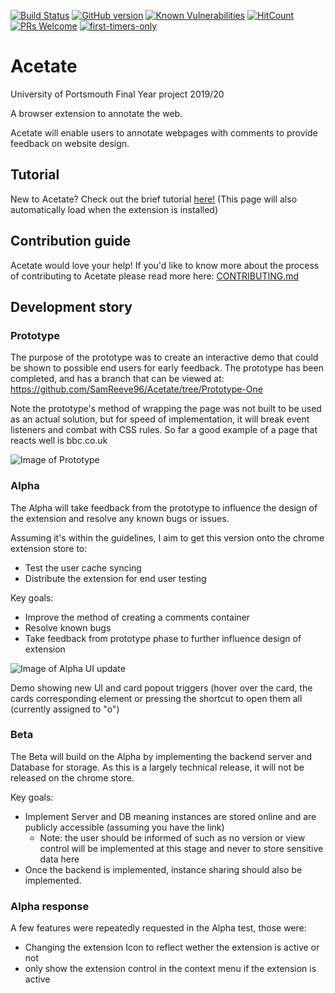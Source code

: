[![Build Status](https://travis-ci.org/SamReeve96/Acetate.svg?branch=master)](https://travis-ci.org/SamReeve96/Acetate)
[![GitHub version](https://badge.fury.io/gh/SamReeve96%2FAcetate.svg)](https://badge.fury.io/gh/SamReeve96%2FAcetate)
[![Known Vulnerabilities](https://snyk.io/test/github/SamReeve96/Acetate/badge.svg)](https://snyk.io/test/github/SamReeve96/Acetate)
[![HitCount](http://hits.dwyl.com/SamReeve96/Acetate.svg)](http://hits.dwyl.com/SamReeve96/Acetate)
[![PRs Welcome](https://img.shields.io/badge/PRs-welcome-brightgreen.svg?style=flat-square)](http://makeapullrequest.com)
[![first-timers-only](https://img.shields.io/badge/first--timers--only-friendly-blue.svg?style=flat-square)](https://www.firsttimersonly.com/)

# Acetate

University of Portsmouth Final Year project 2019/20

A browser extension to annotate the web.

Acetate will enable users to annotate webpages with comments to provide feedback on website design.

## Tutorial
New to Acetate? Check out the brief tutorial [here!](https://acetate-34616.web.app/Tutorial/) (This page will also automatically load when the extension is installed)

## Contribution guide
Acetate would love your help! 
If you'd like to know more about the process of contributing to Acetate please read more here: [CONTRIBUTING.md](https://github.com/SamReeve96/Acetate/blob/master/CONTRIBUTING.md)

## Development story
### Prototype

The purpose of the prototype was to create an interactive demo that could be shown to possible end users for early feedback. The prototype has been completed, and has a branch that can be viewed at: https://github.com/SamReeve96/Acetate/tree/Prototype-One

Note the prototype's method of wrapping the page was not built to be used as an actual solution, but for speed of implementation, it will break event listeners and combat with CSS rules. So far a good example of a page that reacts well is bbc.co.uk

![Image of Prototype](https://github.com/SamReeve96/Acetate/blob/master/Misc%20Resources/Images/PrototypeOneScreenshot-20012020.png?raw=true)

### Alpha
The Alpha will take feedback from the prototype to influence the design of the extension and resolve any known bugs or issues.

Assuming it's within the guidelines, I aim to get this version onto the chrome extension store to:
- Test the user cache syncing 
- Distribute the extension for end user testing

Key goals:
- Improve the method of creating a comments container
- Resolve known bugs
- Take feedback from prototype phase to further influence design of extension

![Image of Alpha UI update](https://github.com/SamReeve96/Acetate/blob/master/Misc%20Resources/Images/AcetateUIAlphaUpdate.gif?raw=true)

Demo showing new UI and card popout triggers (hover over the card, the cards corresponding element or pressing the shortcut to open them all (currently assigned to "o")

### Beta
The Beta will build on the Alpha by implementing the backend server and Database for storage. As this is a largely technical release, it will not be released on the chrome store.

Key goals:
- Implement Server and DB meaning instances are stored online and are publicly accessible (assuming you have the link)
  - Note: the user should be informed of such as no version or view control will be implemented at this stage and never to store sensitive data here
- Once the backend is implemented, instance sharing should also be implemented.


### Alpha response
A few features were repeatedly requested in the Alpha test, those were:
- Changing the extension Icon to reflect wether the extension is active or not
- only show the extension control in the context menu if the extension is active

